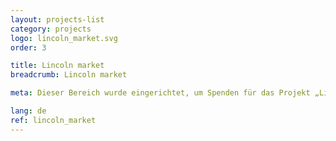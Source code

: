 ```yaml
---
layout: projects-list
category: projects
logo: lincoln_market.svg
order: 3

title: Lincoln market
breadcrumb: Lincoln market

meta: Dieser Bereich wurde eingerichtet, um Spenden für das Projekt „Lincoln&nbsp;virus“ zu sammeln.

lang: de
ref: lincoln_market
---
```

